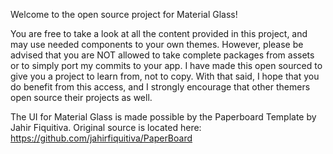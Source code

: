 Welcome to the open source project for Material Glass!

You are free to take a look at all the content provided in this project, and may use needed components to your own themes. However, please be advised that you are NOT allowed to take complete packages from assets or to simply port my commits to your app. I have made this open sourced to give you a project to learn from, not to copy. With that said, I hope that you do benefit from this access, and I strongly encourage that other themers open source their projects as well.

The UI for Material Glass is made possible by the Paperboard Template by Jahir Fiquitiva.
Original source is located here: https://github.com/jahirfiquitiva/PaperBoard